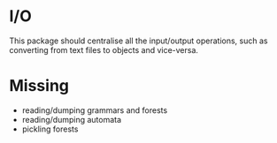 # I/O

This package should centralise all the input/output operations,
 such as converting from text files to objects and vice-versa.
 
# Missing

* reading/dumping grammars and forests
* reading/dumping automata
* pickling forests